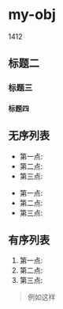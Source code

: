 # my-obj
1412
## 标题二
###  标题三
#### 标题四
## 无序列表
* 第一点:
* 第二点:
* 第三点:
- 第一点:
- 第二点:
- 第三点:
## 有序列表
1. 第一点:
2. 第二点:
3. 第三点:

> 例如这样